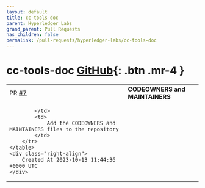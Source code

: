 ```yaml
---
layout: default
title: cc-tools-doc
parent: Hyperledger Labs
grand_parent: Pull Requests
has_children: false
permalink: /pull-requests/hyperledger-labs/cc-tools-doc
---
```


# cc-tools-doc <span class="fs-3 right-align">[GitHub](https://github.com/hyperledger-labs/cc-tools-doc){: .btn .mr-4 }</span>


<div>
    <table>
        <tr>
            <td>
                PR <a href="https://github.com/hyperledger-labs/cc-tools-doc/pull/7" class=".btn">#7</a>
            </td>
            <td>
                <b>
                    CODEOWNERS and MAINTAINERS
                </b>
            </td>
        </tr>
        <tr>
            <td>
                
            </td>
            <td>
                Add the CODEOWNERS and MAINTAINERS files to the repository
            </td>
        </tr>
    </table>
    <div class="right-align">
        Created At 2023-10-13 11:44:36 +0000 UTC
    </div>
</div>

